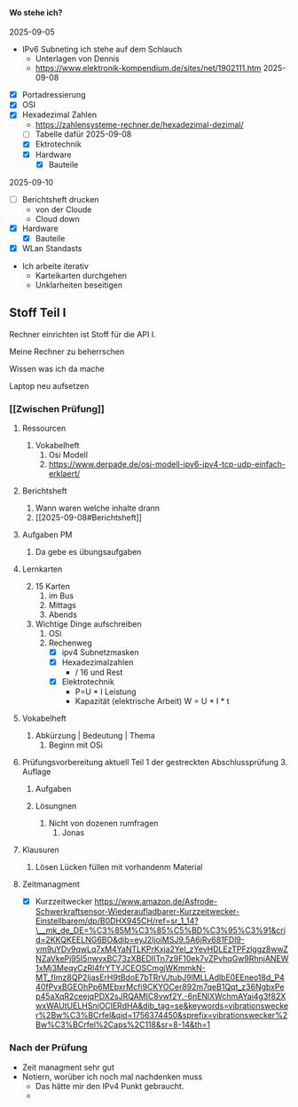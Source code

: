 #### Wo stehe ich? 
2025-09-05
- IPv6 Subneting ich stehe auf dem Schlauch
	- Unterlagen von Dennis
	- https://www.elektronik-kompendium.de/sites/net/1902111.htm
2025-09-08
- [x] Portadressierung
- [x]  OSI
- [x] Hexadezimal Zahlen
	- https://zahlensysteme-rechner.de/hexadezimal-dezimal/
	- [ ] Tabelle dafür
2025-09-08
	- [x] Ektrotechnik
	- [x] Hardware
		- [x] Bauteile

 2025-09-10
 - [ ] Berichtsheft drucken
	- von der Cloude
	- Cloud down
- [x] Hardware
	- [x] Bauteile
- [x] WLan Standasts
- Ich arbeite iterativ
	- Karteikarten durchgehen
	- Unklarheiten beseitigen

## Stoff Teil I

Rechner einrichten ist Stoff für die API I.

Meine Rechner zu beherrschen 

Wissen was ich da mache

Laptop neu aufsetzen

### [[Zwischen Prüfung]]

1. Ressourcen
	1. Vokabelheft
		1. Osi Modell
		2. https://www.derpade.de/osi-modell-ipv6-ipv4-tcp-udp-einfach-erklaert/
2. Berichtsheft

    1. Wann waren welche inhalte drann
    2. [[2025-09-08#Berichtsheft]]

3. Aufgaben PM
	1. Da gebe es übungsaufgaben

4. Lernkarten

    2. 15 Karten
	    1. im Bus
	    2. Mittags 
	    3. Abends
	3. Wichtige Dinge aufschreiben
		1. OSi
		2. Rechenweg
			- [x] ipv4 Subnetzmasken
			- [x] Hexadezimalzahlen 
				- / 16 und Rest
			- [x] Elektrotechnik
				- P=U * I Leistung
				- Kapazität (elektrische Arbeit) W = U * I * t
5. Vokabelheft
	1. Abkürzung | Bedeutung | Thema
		1. Beginn mit OSi

6. Prüfungsvorbereitung aktuell Teil 1 der gestreckten Abschlussprüfung 3. Auflage

    1. Aufgaben

    2. Lösungnen
	    1. Nicht von dozenen rumfragen
		    1. Jonas
7. Klausuren
	1. Lösen Lücken füllen mit vorhandenm Material
8. Zeitmanagment
	- [x] Kurzzeitwecker
	 https://www.amazon.de/Asfrode-Schwerkraftsensor-Wiederaufladbarer-Kurzzeitwecker-Einstellbarem/dp/B0DHX945CH/ref=sr_1_14?\__mk_de_DE=%C3%85M%C3%85%C5%BD%C3%95%C3%91&crid=2KKQKEELNG6BO&dib=eyJ2IjoiMSJ9.5A6jRv681FDl9-vm9uYDv9qwLq7xM4YaNTLKPrKxja2YeI_zYevHDLEzTPFzlggz8wwZNZaVkePj95I5nwvxBC73zXBEDIITn7z9F10ek7vZPvhqGw9RhnjANEW1xMj3MeqyCzRl4frYTYJCEOSCmgjWKmmkN-MT_fImz8QP2ljasErH9tBdoE7bTRrVJtubJ9lMLLAdlbE0EEneo18d_P440fPvxBGEOhPp6MEbxrMcfi9CKYOCer892m7qeB1Qqt_z36NgbxPep45aXqR2ceejqPDX2sJRQAMIC8vwf2Y.-6nENlXWchmAYai4g3f82XwxWAUtUELHSnjOClERdHA&dib_tag=se&keywords=vibrationswecker%2Bw%C3%BCrfel&qid=1756374450&sprefix=vibrationswecker%2Bw%C3%BCrfel%2Caps%2C118&sr=8-14&th=1
### Nach der Prüfung
- Zeit managment sehr gut
- Notiern, worüber ich noch mal nachdenken muss
	- Das hätte mir den IPv4 Punkt gebraucht.
	- 
